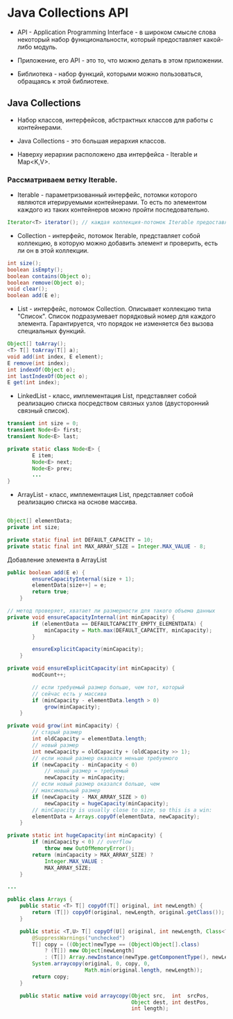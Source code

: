 # Java Collections API

* API - Application Programming Interface - в широком смысле слова некоторый набор функциональности, который предоставляет какой-либо модуль.

* Приложение, его API - это то, что можно делать в этом приложении.

* Библиотека - набор функций, которыми можно пользоваться, обращаясь к этой библиотеке.

## Java Collections

* Набор классов, интерфейсов, абстрактных классов для работы с контейнерами.

* Java Collections - это большая иерархия классов. 

* Наверху иерархии расположено два интерфейса - Iterable<E> и Map<K,V>.

### Рассматриваем ветку Iterable<T>.

* Iterable<T> - параметризованный интерфейс, потомки которого являются итерируемыми контейнерами. То есть по элементом каждого из таких контейнеров можно пройти последовательно.

```JAVA
Iterator<T> iterator(); // каждая коллекция-потомок Iterable предоставляет объект типа Iterator, который позволяет проходит коллекцию последовательно.
```

* Collection<E> - интерфейс, потомок Iterable, представляет собой коллекцию, в которую можно добавить элемент и проверить, есть ли он в этой коллекции.

```JAVA
int size();
boolean isEmpty();
boolean contains(Object o);
boolean remove(Object o);
void clear();
boolean add(E e);
```

* List<E> - интерфейс, потомок Collection. Описывает коллекцию типа "Список". Список подразумевает порядковый номер для каждого элемента. Гарантируется, что порядок не изменяется без вызова специальных функций.

```JAVA
Object[] toArray();
<T> T[] toArray(T[] a);
void add(int index, E element);
E remove(int index);
int indexOf(Object o);
int lastIndexOf(Object o);
E get(int index);
```

* LinkedList<E> - класс, имплементация List<E>, представляет собой реализацию списка посредством связных узлов (двусторонний связный список).

```JAVA
transient int size = 0;
transient Node<E> first;
transient Node<E> last;

private static class Node<E> {
        E item;
        Node<E> next;
        Node<E> prev;
       	...
}
```

* ArrayList<E> - класс, имплементация List<E>, представляет собой реализацию списка на основе массива.

```JAVA

Object[] elementData;
private int size;

private static final int DEFAULT_CAPACITY = 10;
private static final int MAX_ARRAY_SIZE = Integer.MAX_VALUE - 8;
```

Добавление элемента в ArrayList

```JAVA
public boolean add(E e) {
        ensureCapacityInternal(size + 1);
        elementData[size++] = e;
        return true;
    }

// метод проверяет, хватает ли размерности для такого объема данных
private void ensureCapacityInternal(int minCapacity) {
        if (elementData == DEFAULTCAPACITY_EMPTY_ELEMENTDATA) {
            minCapacity = Math.max(DEFAULT_CAPACITY, minCapacity);
        }

        ensureExplicitCapacity(minCapacity);
    }

private void ensureExplicitCapacity(int minCapacity) {
        modCount++;

        // если требуемый размер больше, чем тот, который 
        // сейчас есть у массива
        if (minCapacity - elementData.length > 0)
            grow(minCapacity);
    }

private void grow(int minCapacity) {
       	// старый размер
        int oldCapacity = elementData.length;
        // новый размер
        int newCapacity = oldCapacity + (oldCapacity >> 1);
        // если новый размер оказался меньше требуемого
        if (newCapacity - minCapacity < 0)
        	// новый размер = требуемый
            newCapacity = minCapacity;
        // если новый размер оказался больше, чем
        // максимальный размер
        if (newCapacity - MAX_ARRAY_SIZE > 0)
            newCapacity = hugeCapacity(minCapacity);
        // minCapacity is usually close to size, so this is a win:
        elementData = Arrays.copyOf(elementData, newCapacity);
    }

private static int hugeCapacity(int minCapacity) {
        if (minCapacity < 0) // overflow
            throw new OutOfMemoryError();
        return (minCapacity > MAX_ARRAY_SIZE) ?
            Integer.MAX_VALUE :
            MAX_ARRAY_SIZE;
    }

...

public class Arrays {
	public static <T> T[] copyOf(T[] original, int newLength) {
        return (T[]) copyOf(original, newLength, original.getClass());
    }

    public static <T,U> T[] copyOf(U[] original, int newLength, Class<? extends T[]> newType) {
        @SuppressWarnings("unchecked")
        T[] copy = ((Object)newType == (Object)Object[].class)
            ? (T[]) new Object[newLength]
            : (T[]) Array.newInstance(newType.getComponentType(), newLength);
        System.arraycopy(original, 0, copy, 0,
                         Math.min(original.length, newLength));
        return copy;
    }

    public static native void arraycopy(Object src,  int  srcPos,
                                        Object dest, int destPos,
                                        int length);
```